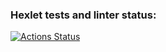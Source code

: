 ### Hexlet tests and linter status:
[![Actions Status](https://github.com/Rudolf0624/frontend-project-44/actions/workflows/hexlet-check.yml/badge.svg)](https://github.com/Rudolf0624/frontend-project-44/actions)